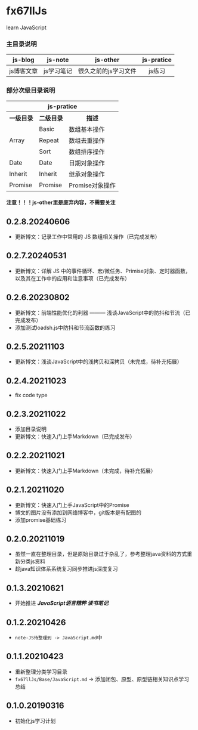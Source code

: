 # fx67llJs
learn JavaScript

### 主目录说明
|  js-blog   | js-note  |  js-other  |  js-pratice  |
|  :----:  |  :----:  |  :----:  |  :----:  |
|  js博客文章   |  js学习笔记  |  很久之前的js学习文件  |  js练习  |

### 部分次级目录说明
<table>
	<tr>
        <th colspan="3">js-pratice</th>
    </tr>
	<tr>
	    <th>一级目录</th>
	    <th>二级目录</th>
	    <th>描述</th>  
	</tr >
	<tr >
	    <td rowspan="3">Array</td>
	    <td>Basic</td>
	    <td>数组基本操作</td>
	</tr>
	<tr>
	    <td>Repeat</td>
	    <td>数组去重操作</td>
	</tr>
	<tr>
	    <td>Sort</td>
	    <td>数组排序操作</td>
	</tr>
	<tr>
	    <td >Date</td>
	    <td>Date</td>
	    <td>日期对象操作</td>
	</tr>
	<tr>
	    <td >Inherit</td>
	    <td >Inherit</td>
	    <td >继承对象操作</td>
	</tr>
	<tr>
	    <td >Promise</td>
	    <td >Promise</td>
	    <td >Promise对象操作</td>
	</tr>
</table>

#### 注意！！！js-other里是废弃内容，不需要关注  

## 0.2.8.20240606
* 更新博文：记录工作中常用的 JS 数组相关操作（已完成发布）  

## 0.2.7.20240531
* 更新博文：详解 JS 中的事件循环、宏/微任务、Primise对象、定时器函数，以及其在工作中的应用和注意事项（已完成发布）  

## 0.2.6.20230802
* 更新博文：前端性能优化的利器 ——— 浅谈JavaScript中的防抖和节流（已完成发布）  
* 添加测试loadsh.js中防抖和节流函数的练习

## 0.2.5.20211103
* 更新博文：浅谈JavaScript中的浅拷贝和深拷贝（未完成，待补充拓展）  

## 0.2.4.20211023
* fix code type

## 0.2.3.20211022
* 添加目录说明  
* 更新博文：快速入门上手Markdown（已完成发布）

## 0.2.2.20211021
* 更新博文：快速入门上手Markdown（未完成，待补充拓展）

## 0.2.1.20211020
* 更新博文：快速入门上手JavaScript中的Promise  
* 博文的图片没有添加到网络博客中，git版本是有配图的  
* 添加promise基础练习  

## 0.2.0.20211019
* 虽然一直在整理目录，但是原始目录过于杂乱了，参考整理java资料的方式重新分类js资料  
* 趁java知识体系系统复习同步推进js深度复习

## 0.1.3.20210621
* 开始推进 ***JavaScript语言精粹 读书笔记***

## 0.1.2.20210426
* `note-JS待整理到 -> JavaScript.md`中

## 0.1.1.20210423
* 重新整理分类学习目录
* `fx67llJs/Base/JavaScript.md` -> 添加闭包、原型、原型链相关知识点学习总结

## 0.1.0.20190316
* 初始化js学习计划